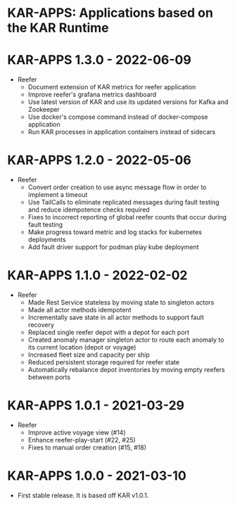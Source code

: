 <!--
# Copyright IBM Corporation 2020,2021
#
# Licensed under the Apache License, Version 2.0 (the "License");
# you may not use this file except in compliance with the License.
# You may obtain a copy of the License at
#
#     http://www.apache.org/licenses/LICENSE-2.0
#
# Unless required by applicable law or agreed to in writing, software
# distributed under the License is distributed on an "AS IS" BASIS,
# WITHOUT WARRANTIES OR CONDITIONS OF ANY KIND, either express or implied.
# See the License for the specific language governing permissions and
# limitations under the License.
-->

# KAR-APPS: Applications based on the KAR Runtime

# KAR-APPS 1.3.0 - 2022-06-09
+ Reefer
   + Document extension of KAR metrics for reefer application
   + Improve reefer's grafana metrics dashboard
   + Use latest version of KAR and use its updated versions for Kafka and Zookeeper
   + Use docker's compose command instead of docker-compose application
   + Run KAR processes in application containers instead of sidecars

# KAR-APPS 1.2.0 - 2022-05-06
+ Reefer
   + Convert order creation to use async message flow in order to implement a timeout
   + Use TailCalls to eliminate replicated messages during fault testing and reduce idempotence checks required
   + Fixes to incorrect reporting of global reefer counts that occur during fault testing
   + Make progress toward metric and log stacks for kubernetes deployments
   + Add fault driver support for podman play kube deployment

# KAR-APPS 1.1.0 - 2022-02-02
+ Reefer
   + Made Rest Service stateless by moving state to singleton actors
   + Made all actor methods idempotent
   + Incrementally save state in all actor methods to support fault recovery
   + Replaced single reefer depot with a depot for each port
   + Created anomaly manager singleton actor to route each anomaly to its current location (depot or voyage)
   + Increased fleet size and capacity per ship
   + Reduced persistent storage required for reefer state
   + Automatically rebalance depot inventories by moving empty reefers between ports

# KAR-APPS 1.0.1 - 2021-03-29
+ Reefer
   + Improve active voyage view (#14)
   + Enhance reefer-play-start (#22, #25)
   + Fixes to manual order creation (#15, #18)

# KAR-APPS 1.0.0 - 2021-03-10
+ First stable release. It is based off KAR v1.0.1.

